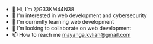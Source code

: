 - 👋 Hi, I’m @G33KM44N38
- 👀 I’m interested in web development and cybersecurity
- 🌱 I’m currently learning web development
- 💞️ I’m looking to collaborate on web development
- 📫 How to reach me mayanga.kylian@gmail.com

<!---
G33KM44N38/G33KM44N38 is a ✨ special ✨ repository because its `README.md` (this file) appears on your GitHub profile.
You can click the Preview link to take a look at your changes.
--->
